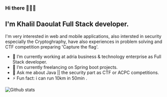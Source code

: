 ### Hi there 👨🏻‍💻
## I'm Khalil Daoulat Full Stack developer. 
I'm very interested in web and mobile applications, also intersted in security especially the Cryptoghraphy, have also experiences in problem solving and CTF competition preparing 'Capture the flag'.

- 🔭 I’m currently working at adria business & technology enterprise as Full Stack developer.
- 🌱 I’m currently freelancing on Spring boot projects.
- 💬 Ask me about Java || the security part as CTF or ACPC competitions.
- ⚡ Fun fact: i can run 10km in 50min .

![Github stats](https://github-readme-stats.vercel.app/api?username=Vvoox&theme=tokyonight&show_icons=true)

